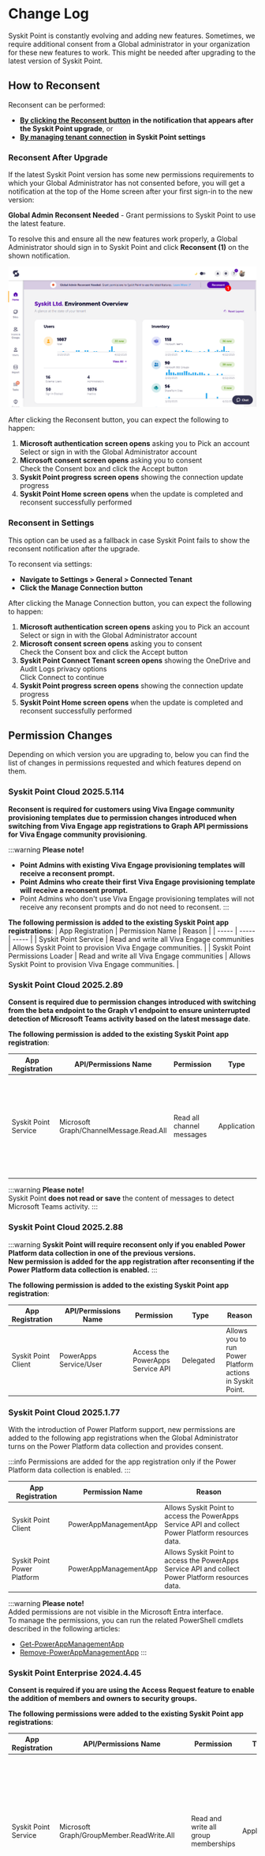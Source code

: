 ﻿---
description: >-
  This article explains how Global Administrators can reconsent and provides a
  list of permission changes in Syskit Point app registrations through versions.
---

# Change Log

Syskit Point is constantly evolving and adding new features. Sometimes, we require additional consent from a Global administrator in your organization for these new features to work. This might be needed after upgrading to the latest version of Syskit Point.

## How to Reconsent

Reconsent can be performed:

* [**By clicking the Reconsent button**](permission-requirements-change-log.md#reconsent-after-upgrade) **in the notification that appears after the Syskit Point upgrade**, or
* [**By managing tenant connection**](permission-requirements-change-log.md#reconsent-in-settings) **in Syskit Point settings**

### Reconsent After Upgrade

If the latest Syskit Point version has some new permissions requirements to which your Global Administrator has not consented before, you will get a notification at the top of the Home screen after your first sign-in to the new version:

**Global Admin Reconsent Needed** - Grant permissions to Syskit Point to use the latest feature.

To resolve this and ensure all the new features work properly, a Global Administrator should sign in to Syskit Point and click **Reconsent (1)** on the shown notification.

![Home Screen - Reconsent](../../static/img/permission-requirements-change-log-reconsent.png)

After clicking the Reconsent button, you can expect the following to happen:

1. **Microsoft authentication screen opens** asking you to Pick an account\
   Select or sign in with the Global Administrator account
2. **Microsoft consent screen opens** asking you to consent\
   Check the Consent box and click the Accept button
3. **Syskit Point progress screen opens** showing the connection update progress
4. **Syskit Point Home screen opens** when the update is completed and reconsent successfully performed

### Reconsent in Settings

This option can be used as a fallback in case Syskit Point fails to show the reconsent notification after the upgrade.

To reconsent via settings:

* **Navigate to Settings > General > Connected Tenant**
* **Click the Manage Connection button**

After clicking the Manage Connection button, you can expect the following to happen:

1. **Microsoft authentication screen opens** asking you to Pick an account\
   Select or sign in with the Global Administrator account
2. **Microsoft consent screen opens** asking you to consent\
   Check the Consent box and click the Accept button
3. **Syskit Point Connect Tenant screen opens** showing the OneDrive and Audit Logs privacy options\
   Click Connect to continue
4. **Syskit Point progress screen opens** showing the connection update progress
5. **Syskit Point Home screen opens** when the update is completed and reconsent successfully performed

## Permission Changes

Depending on which version you are upgrading to, below you can find the list of changes in permissions requested and which features depend on them.

### Syskit Point Cloud 2025.5.114
**Reconsent is required for customers using Viva Engage community provisioning templates due to permission changes introduced when switching from Viva Engage app registrations to Graph API permissions for Viva Engage community provisioning**.

:::warning
**Please note!**
  * **Point Admins with existing Viva Engage provisioning templates will receive a reconsent prompt.**
  * **Point Admins who create their first Viva Engage provisioning template will receive a reconsent prompt.**
  * Point Admins who don't use Viva Engage provisioning templates will not receive any reconsent prompts and do not need to reconsent.
:::

**The following permission is added to the existing Syskit Point app registrations**:
| App Registration | Permission Name | Reason |
| ----- | ----- | ----- |
| Syskit Point Service | Read and write all Viva Engage communities | Allows Syskit Point to provision Viva Engage communities. |
| Syskit Point Permissions Loader | Read and write all Viva Engage communities | Allows Syskit Point to provision Viva Engage communities. |

### Syskit Point Cloud 2025.2.89

**Consent is required due to permission changes introduced with switching from the beta endpoint to the Graph v1 endpoint to ensure uninterrupted detection of Microsoft Teams activity based on the latest message date**.

**The following permission is added to the existing Syskit Point app registration**:

<table><thead><tr><th>App Registration</th><th width="206">API/Permissions Name</th><th width="103">Permission</th><th width="111">Type</th><th>Reason</th></tr></thead><tbody><tr><td>Syskit Point Service</td><td>Microsoft Graph/ChannelMessage.Read.All</td><td>Read all channel messages</td><td>Application</td><td>Enables Syskit Point to calculate Teams activity based on the latest channel message date.</td></tr></tbody></table>

:::warning
**Please note!**\
Syskit Point **does not read or save** the content of messages to detect Microsoft Teams activity.
:::

### Syskit Point Cloud 2025.2.88

:::warning
**Syskit Point will require reconsent only if you enabled Power Platform data collection in one of the previous versions.**\
**New permission is added for the app registration after reconsenting if the Power Platform data collection is enabled.**
:::

**The following permission is added to the existing Syskit Point app registration**:

<table>
<thead>
<tr>
<th>App Registration</th>
<th width="210">API/Permissions Name</th>
<th width="115">Permission</th>
<th width="104">Type</th>
<th>Reason</th>
</tr>
</thead>
<tbody>
<tr>
<td>Syskit Point Client</td>
<td>PowerApps Service/User</td>
<td>Access the PowerApps Service API</td>
<td>Delegated</td>
<td>Allows you to run Power Platform actions in Syskit Point.</td>
</tr>
</tbody>
</table>

### Syskit Point Cloud 2025.1.77

With the introduction of Power Platform support, new permissions are added to the following app registrations when the Global Administrator turns on the Power Platform data collection and provides consent.

:::info
Permissions are added for the app registration only if the Power Platform data collection is enabled.
:::

| App Registration            | Permission Name       | Reason                                                                                             |
| --------------------------- | --------------------- | -------------------------------------------------------------------------------------------------- |
| Syskit Point Client         | PowerAppManagementApp | Allows Syskit Point to access the PowerApps Service API and collect Power Platform resources data. |
| Syskit Point Power Platform | PowerAppManagementApp | Allows Syskit Point to access the PowerApps Service API and collect Power Platform resources data. |

:::warning
**Please note!**\
Added permissions are not visible in the Microsoft Entra interface.\
To manage the permissions, you can run the related PowerShell cmdlets described in the following articles:

* [Get-PowerAppManagementApp](https://learn.microsoft.com/en-us/powershell/module/microsoft.powerapps.administration.powershell/get-powerappmanagementapp?view=pa-ps-latest)
* [Remove-PowerAppManagementApp](https://learn.microsoft.com/en-us/powershell/module/microsoft.powerapps.administration.powershell/remove-powerappmanagementapp?view=pa-ps-latest)
:::

### Syskit Point Enterprise 2024.4.45

**Consent is required if you are using the Access Request feature to enable the addition of members and owners to security groups.**

**The following permissions were added to the existing Syskit Point app registrations**:

| App Registration     | API/Permissions Name                         | Permission                                 | Type        | Reason                                                                                                             |
| -------------------- | -------------------------------------------- | ------------------------------------------ | ----------- | ------------------------------------------------------------------------------------------------------------------ |
| Syskit Point Service | Microsoft Graph/GroupMember.ReadWrite.All    | Read and write all group memberships       | Application | Allows Syskit Point to add users in Microsoft Entra ID to security groups after an access request is approved by the group owner. |
| Syskit Point Service | Microsoft Graph/RoleManagement.ReadWrite.All | Read and write all directory RBAC settings | Application | Allows Syskit Point to add users in Microsoft Entra ID to security groups after an access request is approved by the group owner. |

### Syskit Point Enterprise 2023.4.1

**Consent is required due to permission changes introduced to make the Copy User Permissions action more robust**. Before, when adding members to private channels in Microsoft Teams, the action would often result in an error for users recently added to Microsoft Entra ID.

**The following permissions were added to the existing Syskit Point app registrations**:

| App Registration    | API/Permissions Name                     | Permission                        | Type      | Reason                                                                                         |
| ------------------- | ---------------------------------------- | --------------------------------- | --------- | ---------------------------------------------------------------------------------------------- |
| Syskit Point Client | Microsoft Graph/TeamMember.ReadWrite.All | Add and remove members from teams | Delegated | Allows Syskit Point to add newly created users in Microsoft Entra ID to Microsoft Teams and private channels. |

### Syskit Point Cloud - November 02, 2023

**Consent is required due to permission changes introduced to make the Copy User Permissions action more robust**. Before, when adding members to private channels in Microsoft Teams, the action would often result in an error for users recently added to Microsoft Entra ID.

**The following permissions were added to the existing Syskit Point app registrations**:

| App Registration    | API/Permissions Name                     | Permission                        | Type      | Reason                                                                                         |
| ------------------- | ---------------------------------------- | --------------------------------- | --------- | ---------------------------------------------------------------------------------------------- |
| Syskit Point Client | Microsoft Graph/TeamMember.ReadWrite.All | Add and remove members from teams | Delegated | Allows Syskit Point to add newly created users in Microsoft Entra ID to Microsoft Teams and private channels. |

### Syskit Point 2023.1

**Syskit Point 2023.1 supports sync and management of distribution lists and email enabled security groups**. In order to sync all needed data and for the end-users to perform management actions, additional permissions were added to access the Exchange service.

**Global Admin must re-consent permissions after the upgrade to Syskit Point 2023.1**.

**The following permissions were added to the existing Syskit Point app registrations**:

| App Registration                | API/Permissions Name | Permission                     | Type        | Reason                                                                                                          |
| ------------------------------- | -------------------- | ------------------------------ | ----------- | --------------------------------------------------------------------------------------------------------------- |
| Syskit Point Service            | Exchange.ManageAsApp | Manage Exchange as application | Application | Allows Syskit Point to sync distribution lists and email enabled security groups.                               |
| Syskit Point Permissions Loader | Exchange.ManageAsApp | Manage Exchange as application | Application | Allows Syskit Point to sync distribution lists and email enabled security groups.                               |
| Syskit Point Client             | Exchange.Manage      | Manage Exchange configuration  | Delegated   | Allows Syskit Point users to manage owners and members in distribution lists and email enabled security groups. |

### Syskit Point 2022.5

Due to [Outlook REST APIs being fully decommissioned on November 30, 2022](https://devblogs.microsoft.com/microsoft365dev/outlook-rest-api-v2-0-deprecation-notice/), **with version 2022.5**, **Syskit Point migrates to Microsoft Graph API**. **The newly added permissions listed below are used to send all automatic and on-demand emails in Syskit Point**.

**Global Admin must re-consent permissions after the upgrade to Syskit Point 2022.5**.

**The following permissions were added to the existing Syskit Point service app registration**:

| App Registration     | API/Permissions Name           | Permission                           | Type        | Reason                                                                                                                                  |
| -------------------- | ------------------------------ | ------------------------------------ | ----------- | --------------------------------------------------------------------------------------------------------------------------------------- |
| Syskit Point Service | Microsoft Graph/Mail.ReadWrite | Read and write mail in all mailboxes | Application | Allows Syskit Point to send emails as a part of the Access Review, Lifecycle Management, Scheduled Reports, Alerts, and other features. |
| Syskit Point Service | Microsoft Graph/Mail.Send      | Send mail as any user                | Application | Allows Syskit Point to send emails as a part of the Access Review, Lifecycle Management, Scheduled Reports, Alerts, and other features. |

**The following permissions were removed from the existing Syskit Point service app registration**:

| App Registration     | API/Permissions Name                    | Permission            | Type        | Reason                                                                                                                           |
| -------------------- | --------------------------------------- | --------------------- | ----------- | -------------------------------------------------------------------------------------------------------------------------------- |
| Syskit Point Service | Microsoft 365 Exchange Online/Mail.Send | Send mail as any user | Application | Allows Syskit Point to send emails as a part of the Access Review, Lifecycle Management, Scheduled Reports, and Alerts features. |

### Syskit Point 2022.4.1

**Additional permissions for the Access Review feature were added** to the existing app registrations regarding private channels support.

Therefore, **a Global Admin will have to re-consent in the Syskit Point Welcome Home screen**.

### Syskit Point 2022.4

**The following app registration was added**:

* **Syskit Point Power Platform**
  * created during the upgrade to the new Syskit Point version
  * used to collect Power BI data
  * by default, no permissions are added

Due to the listed permission changes, **Global Admin is required to re-consent permissions**.

[To see the complete list of used App Registrations and assigned permissions, navigate to the Permission Requirements article](permission-requirements.md).

**The following permissions were added to existing app registrations**:

| App Registration                | Permissions                          | Type        | Reason                                                                          |
| ------------------------------- | ------------------------------------ | ----------- | ------------------------------------------------------------------------------- |
| Syskit Point Service            | Read the members of all channels     | Application | Allows Syskit Point to collect membership data for private and shared channels. |
| Syskit Point Permissions Loader | Read the members of all channels     | Application | Allows Syskit Point to collect membership data for private and shared channels. |
| Syskit Point Client             | Add and remove members from channels | Delegated   | Enables users to manage private channels in Syskit Point.                       |

Due to the listed permission changes, **Global Admin is required to re-consent permissions**.

[To see the complete list of used App Registrations and assigned permissions, navigate to the Permission Requirements article](permission-requirements.md).

### Syskit Point 2022.2

* A **redirect URI was added to the Syskit Point Service app registration** that **enables Syskit Point Admins to access the new Hangfire dashboard**. The Hangfire dashboard offers an overview of the status of all the background jobs Syskit Point is periodically running. Therefore, a **Global Admin will have to**:
  * **Re-Consent in the Syskit Point Welcome Home screen**
  * **Navigate to the Hangfire dashboard URL and grant permissions to the Syskit Point Service** so that it can log in users from the tenant securely.
* **No new permissions were added**

### Syskit Point 2021.10

**The following app registrations were added**:

* **Syskit Point Permissions Loader** - used for optimized data sync of SharePoint sites and OneDrive
* **Syskit Point API** - used for third-party app integration to get Syskit Point data and use it in other business applications and web services; **currently in Beta stage**; by default, the app registration has **no permissions added**

**The following permissions were added**:

| App Registration                | Permissions                                                               | Type        | Reason                                                                                                      |
| ------------------------------- | ------------------------------------------------------------------------- | ----------- | ----------------------------------------------------------------------------------------------------------- |
| Syskit Point Client             | Read all users' relevant people lists                                     | Delegated   | Allows Syskit Point to display users' relevant people lists in People Picker within Syskit Point Teams app. |
| Syskit Point Service            | Read files in all site collections                                        | Application | Enables Syskit Point to perform partial site syncs, containing changed files only.                          |
| Syskit Point Service            | Read all published labels and label policies for an organization          | Application | Enables Syskit Point to sync published sensitivity labels and store them in the database.                   |
| Syskit Point Permissions Loader | Uses the same set of permissions as Syskit Point Service App Registration | Application | Used for optimized SharePoint and OneDrive sync.                                                            |
| Syskit Point API                | No permissions added                                                      | -           | Used for third-party app integration.                                                                       |

[To see the complete list of used App Registrations and assigned permissions, navigate to the Permission Requirements article](permission-requirements.md).
